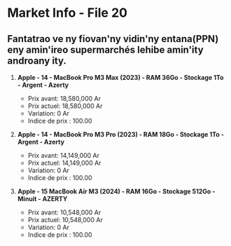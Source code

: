 # Market Info - File 20

## Fantatrao ve ny fiovan'ny vidin'ny entana(PPN) eny amin'ireo supermarchés lehibe amin'ity androany ity.

1. **Apple - 14 - MacBook Pro M3 Max (2023) - RAM 36Go - Stockage 1To - Argent - Azerty**
   - Prix avant: 18,580,000 Ar
   - Prix actuel: 18,580,000 Ar
   - Variation: 0 Ar
   - Indice de prix : 100.00

2. **Apple - 14 - MacBook Pro M3 Pro (2023) - RAM 18Go - Stockage 1To - Argent - Azerty**
   - Prix avant: 14,149,000 Ar
   - Prix actuel: 14,149,000 Ar
   - Variation: 0 Ar
   - Indice de prix : 100.00

3. **Apple - 15 MacBook Air M3 (2024) - RAM 16Go - Stockage 512Go - Minuit - AZERTY**
   - Prix avant: 10,548,000 Ar
   - Prix actuel: 10,548,000 Ar
   - Variation: 0 Ar
   - Indice de prix : 100.00

